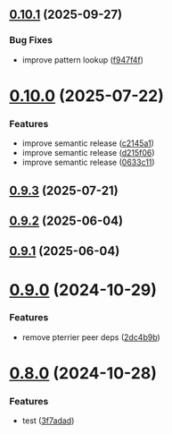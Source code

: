 ## [0.10.1](https://github.com/msobiecki/eslint-plugin-test-locators/compare/v0.10.0...v0.10.1) (2025-09-27)


### Bug Fixes

* improve pattern lookup ([f947f4f](https://github.com/msobiecki/eslint-plugin-test-locators/commit/f947f4f7ad332c773fdd9b306e0a424a6498fab6))

# [0.10.0](https://github.com/msobiecki/eslint-plugin-test-locators/compare/v0.9.3...v0.10.0) (2025-07-22)


### Features

* improve semantic release ([c2145a1](https://github.com/msobiecki/eslint-plugin-test-locators/commit/c2145a1820887751a362b8495493720a151989bf))
* improve semantic release ([d215f06](https://github.com/msobiecki/eslint-plugin-test-locators/commit/d215f0692e50a6a02fe05c90c2d81e3054d435e0))
* improve semantic release ([0633c11](https://github.com/msobiecki/eslint-plugin-test-locators/commit/0633c1101ccdd236d5e34233d4cb70593c9c9b0e))

## [0.9.3](https://github.com/msobiecki/eslint-plugin-test-locators/compare/v0.9.2...v0.9.3) (2025-07-21)



## [0.9.2](https://github.com/msobiecki/eslint-plugin-test-locators/compare/v0.9.1...v0.9.2) (2025-06-04)



## [0.9.1](https://github.com/msobiecki/eslint-plugin-test-locators/compare/v0.9.0...v0.9.1) (2025-06-04)



# [0.9.0](https://github.com/msobiecki/eslint-plugin-test-locators/compare/v0.8.0...v0.9.0) (2024-10-29)


### Features

* remove pterrier peer deps ([2dc4b9b](https://github.com/msobiecki/eslint-plugin-test-locators/commit/2dc4b9b16acf78ec8ff4e63e251d34a13b965d70))



# [0.8.0](https://github.com/msobiecki/eslint-plugin-test-locators/compare/v0.7.0...v0.8.0) (2024-10-28)


### Features

* test ([3f7adad](https://github.com/msobiecki/eslint-plugin-test-locators/commit/3f7adad8c562b7f8dd9579545f4896a9340817d8))

